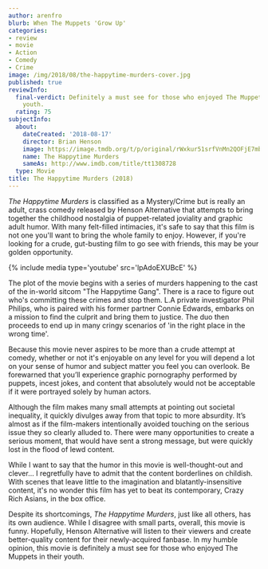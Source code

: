 ```yaml
---
author: arenfro
blurb: When The Muppets 'Grow Up'
categories:
- review
- movie
- Action
- Comedy
- Crime
image: /img/2018/08/the-happytime-murders-cover.jpg
published: true
reviewInfo:
  final-verdict: Definitely a must see for those who enjoyed The Muppets in their
    youth.
  rating: 75
subjectInfo:
  about:
    dateCreated: '2018-08-17'
    director: Brian Henson
    image: https://image.tmdb.org/t/p/original/rWxkur51srfVnMn2QOFjE7mbq6h.jpg
    name: The Happytime Murders
    sameAs: http://www.imdb.com/title/tt1308728
  type: Movie
title: The Happytime Murders (2018)
---
```


*The Happytime Murders* is classified as a Mystery/Crime but is really an adult, crass comedy released by Henson Alternative that attempts to bring together the childhood nostalgia of puppet-related joviality and graphic adult humor. With many felt-filled intimacies, it's safe to say that this film is not one you'll want to bring the whole family to enjoy. However, if you're looking for a crude, gut-busting film to go see with friends, this may be your golden opportunity.

{% include media type='youtube' src='lpAdoEXUBcE' %}

The plot of the movie begins with a series of murders happening to the cast of the in-world sitcom "The Happytime Gang". There is a race to figure out who's committing these crimes and stop them. L.A private investigator Phil Philips, who is paired with his former partner Connie Edwards, embarks on a mission to find the culprit and bring them to justice. The duo then proceeds to end up in many cringy scenarios of 'in the right place in the wrong time'.

Because this movie never aspires to be more than a crude attempt at comedy, whether or not it's enjoyable on any level for you will depend a lot on your sense of humor and subject matter you feel you can overlook. Be forewarned that you’ll experience graphic pornography performed by puppets, incest jokes, and content that absolutely would not be acceptable if it were portrayed solely by human actors.

Although the film makes many small attempts at pointing out societal inequality, it quickly divulges away from that topic to more absurdity. It’s almost as if the film-makers intentionally avoided touching on the serious issue they so clearly alluded to. There were many opportunities to create a serious moment, that would have sent a strong message, but were quickly lost in the flood of lewd content.

While I want to say that the humor in this movie is well-thought-out and clever... I regretfully have to admit that the content borderlines on childish. With scenes that leave little to the imagination and blatantly-insensitive content, it's no wonder this film has yet to beat its contemporary, Crazy Rich Asians, in the box office.

Despite its shortcomings, *The Happytime Murders*, just like all others, has its own audience. While I disagree with small parts, overall, this movie is funny. Hopefully, Henson Alternative will listen to their viewers and create better-quality content for their newly-acquired fanbase. In my humble opinion, this movie is definitely a must see for those who enjoyed The Muppets in their youth.